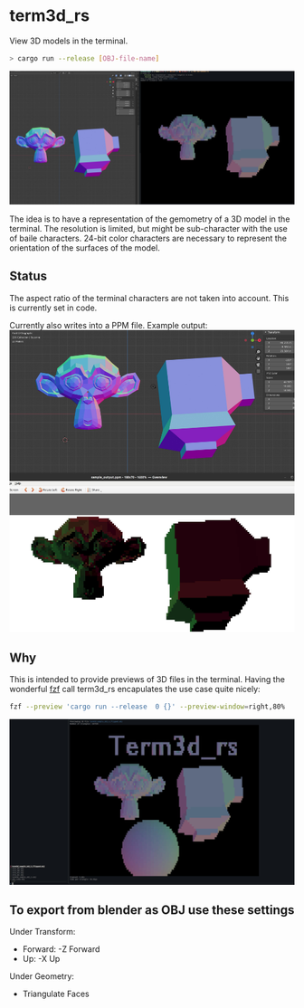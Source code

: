 # term3d_rs
View 3D models in the terminal.

```bash
> cargo run --release [OBJ-file-name]

```

![3D models will be rendered with only gemetry taken into account](terminal.jpg "Screenshot of output of term3d in a terminal (left) and the 3D editor blender (right)")

The idea is to have a representation of the gemometry of a 3D model in the terminal. The resolution is limited, but might be sub-character with the use of baile characters. 24-bit color characters are necessary to represent the orientation of the surfaces of the model.

## Status

The aspect ratio of the terminal characters are not taken into account. This is currently set in code.

Currently also writes into a PPM file. Example output:
![3D models will be rendered with only gemetry taken into account](term3d_screenshot.jpg "Screenshot of output of term3d in PPM file (above) and the 3D editor blender (below)")

## Why

This is intended to provide previews of 3D files in the terminal. Having the wonderful [fzf](https://github.com/junegunn/fzf) call term3d_rs encapulates the use case quite nicely:
```bash
fzf --preview 'cargo run --release  0 {}' --preview-window=right,80%
```
![Term3d_rs in action in fzf](term3d_rs_in_fzf.jpg "preview field of fzf showing the term3D rendering")

## To export from blender as OBJ use these settings

Under Transform:
* Forward: -Z Forward
* Up: -X Up

Under Geometry:
* Triangulate Faces
